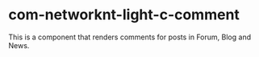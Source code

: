com-networknt-light-c-comment
===============================

This is a component that renders comments for posts in Forum, Blog and News.
